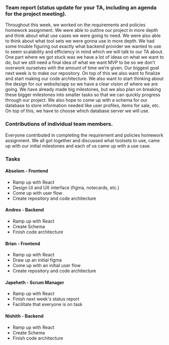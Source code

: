 ### Team report (status update for your TA, including an agenda for the project meeting).
Throughout this week, we worked on the requirements and policies homework assignment. We were able to outline our project in more depth 
and think about what use cases we were going to need. We were also able to think about what tool sets we were gonna use in more depth. 
We had some trouble figuring out exactly what backend provider we wanted to use to seem scalability and efficiency in mind which we will talk to our TA about. 
One part where we got stuck was we have a lot of ideas on what we want to do, but we still need a final idea of what we want MVP to be so we don’t overwork 
ourselves with the amount of time we’re given.
Our biggest goal next week is to make our repository. On top of this we also want to finalize and start making our code architecture. We also want to start thinking about the design for our website/app so we have a clear vision of where we are going. We have already made big milestones, but we also plan on breaking these bigger milestones into smaller tasks so that we can quickly progress through our project. We also hope to come up with a schema for our database to store information needed like user profiles, items for sale, etc. On top of this, we have to choose which database server we will use.

### Contributions of individual team members.
Everyone contributed in completing the requirement and policies homework assignment. We all got together and discussed what toolsets to use, came up with our initial milestones and each of us came up with a use case.

### Tasks
#### Abselom - Frontend
- Ramp up with React
- Design UI and UX interface (figma, notecards, etc.)
- Come up with user flow
- Create repository and code architecture
#### Andres - Backend
- Ramp up with React
- Create Schema
- Finish code architecture
#### Brian - Frontend
- Ramp up with React
-  Draw up an initial figma
- Come up with an initial user flow
- Create repository and code architecture
#### Japeheth - Scrum Manager
- Ramp up with React
- Finish next week's status report
- Facilitate that everyone is on task
#### Nishith - Backend
- Ramp up with React
- Create Schema
- Finish code architecture

